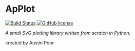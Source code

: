 # ApPlot

[![Build Status](https://travis-ci.org/a-poor/applot.svg?branch=master)](https://travis-ci.org/a-poor/applot)
[![GitHub license](https://img.shields.io/github/license/a-poor/applot)](https://github.com/a-poor/applot/blob/master/LICENSE)

_A small SVG plotting library written from scratch in Python._

created by Austin Poor

